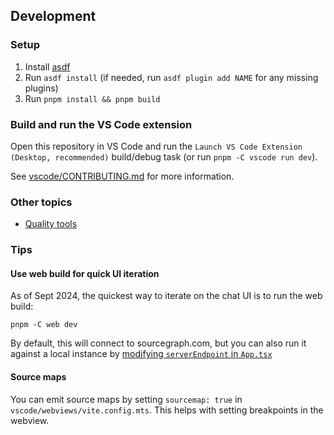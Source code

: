 ## Development

### Setup

1. Install [asdf](https://asdf-vm.com/)
1. Run `asdf install` (if needed, run `asdf plugin add NAME` for any missing plugins)
1. Run `pnpm install && pnpm build`

### Build and run the VS Code extension

Open this repository in VS Code and run the `Launch VS Code Extension (Desktop, recommended)` build/debug task (or run `pnpm -C vscode run dev`).

See [vscode/CONTRIBUTING.md](../../vscode/CONTRIBUTING.md) for more information.

### Other topics

- [Quality tools](quality/index.md)

### Tips

#### Use web build for quick UI iteration

As of Sept 2024, the quickest way to iterate on the chat UI is to run the web build:

```
pnpm -C web dev
```

By default, this will connect to sourcegraph.com, but you can also run it against a local instance by [modifying `serverEndpoint` in `App.tsx`](https://sourcegraph.com/github.com/sourcegraph/cody@c9e483df12dc7547dcdb19abece034c42e0f9039/-/blob/web/demo/App.tsx?L17-19)


#### Source maps

You can emit source maps by setting `sourcemap: true` in `vscode/webviews/vite.config.mts`. This helps with setting breakpoints in the webview.
